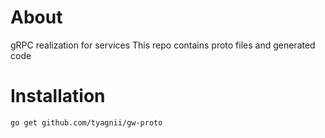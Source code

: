 # About
gRPC realization for services
This repo contains proto files and generated code

# Installation
```
go get github.com/tyagnii/gw-proto
```
